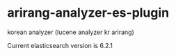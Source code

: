 # arirang-analyzer-es-plugin
korean analyzer (lucene analyzer kr arirang)

Current elasticsearch version is 6.2.1
